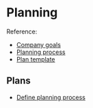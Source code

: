 # Planning

Reference:

- [Company goals](company-goals.md)
- [Planning process](process.md)
- [Plan template](0000-00-00-template.md)

## Plans

- [Define planning process](2018-12-18-define-planning-process.md)
